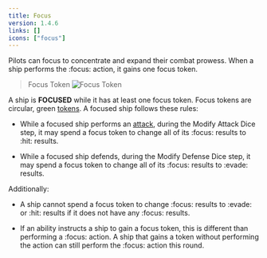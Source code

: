 ```yaml
---
title: Focus
version: 1.4.6
links: []
icons: ["focus"]
---
```


Pilots can focus to concentrate and expand their combat prowess.
When a ship performs the :focus: action, it gains one focus token.

> Focus Token
![Focus Token](Focus_Token.webp)

A ship is **FOCUSED** while it has at least one focus token. Focus
tokens are circular, green [tokens](/rules/Tokens). A focused ship follows these rules:

- While a focused ship performs an [attack](/rules/Attack), during the Modify Attack Dice step,
  it may spend a focus token to change all of its :focus: results to :hit: results.

- While a focused ship defends, during the Modify Defense Dice step, it may
  spend a focus token to change all of its :focus: results to :evade: results.

Additionally:

- A ship cannot spend a focus token to change :focus: results to :evade: or :hit:
  results if it does not have any :focus: results.

- If an ability instructs a ship to gain a focus token, this is different than
  performing a :focus: action. A ship that gains a token without performing the
  action can still perform the :focus: action this round.
